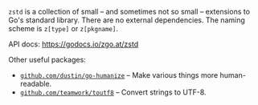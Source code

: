 `zstd` is a collection of small – and sometimes not so small – extensions to
Go's standard library. There are no external dependencies. The naming scheme is
`z[type]` or `z[pkgname]`.

API docs: https://godocs.io/zgo.at/zstd

Other useful packages:

- [`github.com/dustin/go-humanize`][h] – Make various things more human-readable.
- [`github.com/teamwork/toutf8`][utf8] – Convert strings to UTF-8.

[h]: https://github.com/dustin/go-humanize
[utf8]: https://github.com/Teamwork/toutf8
